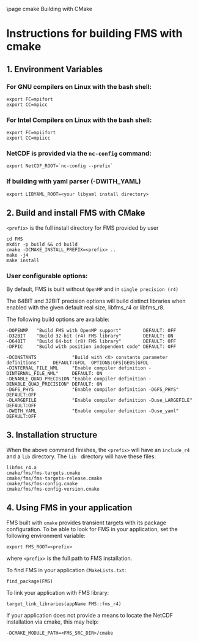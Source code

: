 \page cmake Building with CMake
# Instructions for building FMS with cmake

## 1. Environment Variables

### For GNU compilers on Linux with the bash shell:

```
export FC=mpifort
export CC=mpicc
```

### For Intel Compilers on Linux with the bash shell:

```
export FC=mpiifort
export CC=mpiicc
```

### NetCDF is provided via the `nc-config` command:
```
export NetCDF_ROOT=`nc-config --prefix`
```

### If building with yaml parser (-DWITH_YAML)
```
export LIBYAML_ROOT=<your libyaml install directory>
```

## 2. Build and install FMS with CMake
`<prefix>` is the full install directory for FMS provided by user

```
cd FMS
mkdir -p build && cd build
cmake -DCMAKE_INSTALL_PREFIX=<prefix> ..
make -j4
make install
```

### User configurable options:
By default, FMS is built without `OpenMP` and in `single precision (r4)`

The 64BIT and 32BIT precision options will build distinct libraries when enabled with the given default
real size, libfms_r4 or libfms_r8.

The following build options are available:
```
-DOPENMP   "Build FMS with OpenMP support"        DEFAULT: OFF
-D32BIT    "Build 32-bit (r4) FMS library"        DEFAULT: ON
-D64BIT    "Build 64-bit (r8) FMS library"        DEFAULT: OFF
-DFPIC     "Build with position independent code" DEFAULT: OFF

-DCONSTANTS             "Build with <X> constants parameter definitions"     DEFAULT:GFDL  OPTIONS:GFS|GEOS|GFDL
-DINTERNAL_FILE_NML     "Enable compiler definition -DINTERNAL_FILE_NML"     DEFAULT: ON
-DENABLE_QUAD_PRECISION "Enable compiler definition -DENABLE_QUAD_PRECISION" DEFAULT: ON
-DGFS_PHYS              "Enable compiler definition -DGFS_PHYS"              DEFAULT:OFF
-DLARGEFILE             "Enable compiler definition -Duse_LARGEFILE"         DEFAULT:OFF
-DWITH_YAML             "Enable compiler definition -Duse_yaml"              DEFAULT:OFF
```

## 3. Installation structure

When the above command finishes, the `<prefix>` will have an `include_r4` and a `lib` directory. The `lib ` directory will have these files:

```
libfms_r4.a
cmake/fms/fms-targets.cmake
cmake/fms/fms-targets-release.cmake
cmake/fms/fms-config.cmake
cmake/fms/fms-config-version.cmake
```

## 4. Using FMS in your application

FMS built with `cmake` provides transient targets with its package configuration.
To be able to look for FMS in your application, set the following environment variable:
```
export FMS_ROOT=<prefix>
```
where `<prefix>` is the full path to FMS installation.

To find FMS in your application `CMakeLists.txt`:

```
find_package(FMS)
```

To link your application with FMS library:
```
target_link_libraries(appName FMS::fms_r4)
```

If your application does not provide a means to locate the NetCDF installation via cmake, this may help:
```
-DCMAKE_MODULE_PATH=<FMS_SRC_DIR>/cmake
```
